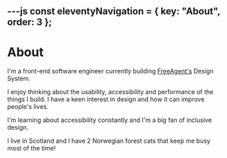 ---js
const eleventyNavigation = {
	key: "About",
	order: 3
};
---
# About

<p>I'm a front-end software engineer currently building <a href="https://www.freeagent.com">FreeAgent's</a> Design System. </p>

<p>I enjoy thinking about the usability, accessibility and performance of the things
I build. I have a keen interest in design and how it can improve people's lives.</p>

<p>I'm learning about accessibility constantly and I'm a big fan of inclusive design.</p>

<p>I live in Scotland and I have 2 Norwegian forest cats that keep me busy most of the time!</p>
